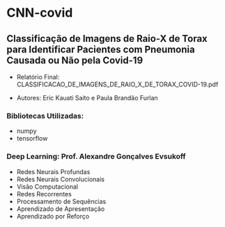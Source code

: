 # CNN-covid

## Classificação de Imagens de Raio-X de Torax para Identificar Pacientes com Pneumonia Causada ou Não pela Covid-19

- Relatório Final: CLASSIFICACAO_DE_IMAGENS_DE_RAIO_X_DE_TORAX_COVID-19.pdf

- Autores: Eric Kauati Saito e Paula Brandão Furlan 

### Bibliotecas Utilizadas:
- numpy
- tensorflow

### Deep Learning: Prof. Alexandre Gonçalves Evsukoff

- Redes Neurais Profundas
- Redes Neurais Convolucionais
- Visão Computacional
- Redes Recorrentes
- Processamento de Sequências
- Aprendizado de Apresentação
- Aprendizado por Reforço


